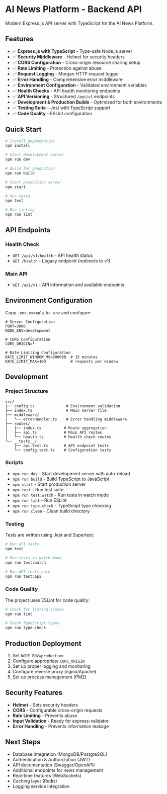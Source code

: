 # AI News Platform - Backend API

Modern Express.js API server with TypeScript for the AI News Platform.

## Features

- ✅ **Express.js with TypeScript** - Type-safe Node.js server
- ✅ **Security Middleware** - Helmet for security headers
- ✅ **CORS Configuration** - Cross-origin resource sharing setup
- ✅ **Rate Limiting** - Protection against abuse
- ✅ **Request Logging** - Morgan HTTP request logger
- ✅ **Error Handling** - Comprehensive error middleware
- ✅ **Environment Configuration** - Validated environment variables
- ✅ **Health Checks** - API health monitoring endpoints
- ✅ **API Versioning** - Structured `/api/v1` endpoints
- ✅ **Development & Production Builds** - Optimized for both environments
- ✅ **Testing Suite** - Jest with TypeScript support
- ✅ **Code Quality** - ESLint configuration

## Quick Start

```bash
# Install dependencies
npm install

# Start development server
npm run dev

# Build for production
npm run build

# Start production server
npm start

# Run tests
npm test

# Run linting
npm run lint
```

## API Endpoints

### Health Check
- `GET /api/v1/health` - API health status
- `GET /health` - Legacy endpoint (redirects to v1)

### Main API
- `GET /api/v1` - API information and available endpoints

## Environment Configuration

Copy `.env.example` to `.env` and configure:

```env
# Server Configuration
PORT=3000
NODE_ENV=development

# CORS Configuration
CORS_ORIGIN=*

# Rate Limiting Configuration
RATE_LIMIT_WINDOW_MS=900000  # 15 minutes
RATE_LIMIT_MAX=100           # requests per window
```

## Development

### Project Structure

```
src/
├── config.ts              # Environment validation
├── index.ts               # Main server file
├── middleware/
│   └── errorHandler.ts    # Error handling middleware
├── routes/
│   ├── index.ts          # Route aggregation
│   ├── api.ts            # Main API routes
│   └── health.ts         # Health check routes
└── __tests__/
    ├── api.test.ts       # API endpoint tests
    └── config.test.ts    # Configuration tests
```

### Scripts

- `npm run dev` - Start development server with auto-reload
- `npm run build` - Build TypeScript to JavaScript
- `npm start` - Start production server
- `npm test` - Run test suite
- `npm run test:watch` - Run tests in watch mode
- `npm run lint` - Run ESLint
- `npm run type-check` - TypeScript type checking
- `npm run clean` - Clean build directory

### Testing

Tests are written using Jest and Supertest:

```bash
# Run all tests
npm test

# Run tests in watch mode
npm run test:watch

# Run API tests only
npm run test:api
```

### Code Quality

The project uses ESLint for code quality:

```bash
# Check for linting issues
npm run lint

# Check TypeScript types
npm run type-check
```

## Production Deployment

1. Set `NODE_ENV=production`
2. Configure appropriate `CORS_ORIGIN`
3. Set up proper logging and monitoring
4. Configure reverse proxy (nginx/Apache)
5. Set up process management (PM2)

## Security Features

- **Helmet** - Sets security headers
- **CORS** - Configurable cross-origin requests
- **Rate Limiting** - Prevents abuse
- **Input Validation** - Ready for express-validator
- **Error Handling** - Prevents information leakage

## Next Steps

- Database integration (MongoDB/PostgreSQL)
- Authentication & Authorization (JWT)
- API documentation (Swagger/OpenAPI)
- Additional endpoints for news management
- Real-time features (WebSockets)
- Caching layer (Redis)
- Logging service integration